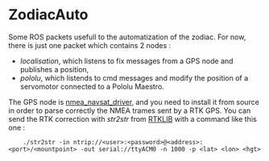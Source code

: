 # ZodiacAuto
Some ROS packets usefull to the automatization of the zodiac.
For now, there is just one packet which contains 2 nodes :
* _localisation_, which listens to fix messages from a GPS node and publishes a position,
* _pololu_, which listends to cmd messages and modify the position of a servomotor connected to a Pololu Maestro.

The GPS node is [nmea_navsat_driver](http://wiki.ros.org/nmea_navsat_driver), and you need to install it from source in order to parse correctly the NMEA trames sent by a RTK GPS.
You can send the RTK correction with _str2str_ from [RTKLIB](http://www.rtklib.com/) with a command like this one :

        ./str2str -in ntrip://<user>:<password>@<address>:<port>/<mountpoint> -out serial://ttyACM0 -n 1000 -p <lat> <lon> <hgt>

